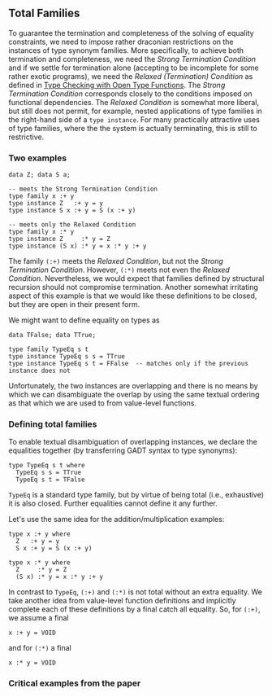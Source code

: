 ## Total Families


To guarantee the termination and completeness of the solving of equality constraints, we need to impose rather draconian restrictions on the instances of type synonym families.  More specifically, to achieve both termination and completeness, we need the *Strong Termination Condition* and if we settle for termination alone (accepting to be incomplete for some rather exotic programs), we need the *Relaxed (Termination) Condition* as defined in [ Type Checking with Open Type Functions](http://www.cse.unsw.edu.au/~chak/papers/tc-tfs.pdf).  The *Strong Termination Condition* corresponds closely to the conditions imposed on functional dependencies.  The *Relaxed Condition* is somewhat more liberal, but still does not permit, for example, nested applications of type families in the right-hand side of a `type instance`.  For many practically attractive uses of type families, where the the system is actually terminating, this is still to restrictive.

### Two examples

```wiki
data Z; data S a;

-- meets the Strong Termination Condition
type family x :+ y
type instance Z   :+ y = y
type instance S x :+ y = S (x :+ y)

-- meets only the Relaxed Condition
type family x :* y
type instance Z     :* y = Z
type instance (S x) :* y = x :* y :+ y
```


The family `(:+)` meets the *Relaxed Condition*, but not the *Strong Termination Condition*.  However, `(:*)` meets not even the *Relaxed Condition*.  Nevertheless, we would expect that families defined by structural recursion should not compromise termination.  Another somewhat irritating aspect of this example is that we would like these definitions to be closed, but they are open in their present form.


We might want to define equality on types as

```wiki
data TFalse; data TTrue;

type family TypeEq s t
type instance TypeEq s s = TTrue
type instance TypeEq s t = FFalse  -- matches only if the previous instance does not
```


Unfortunately, the two instances are overlapping and there is no means by which we can disambiguate the overlap by using the same textual ordering as that which we are used to from value-level functions.

### Defining total families


To enable textual disambiguation of overlapping instances, we declare the equalities together (by transferring GADT syntax to type synonyms):

```wiki
type TypeEq s t where
  TypeEq s s = TTrue
  TypeEq s t = TFalse
```

`TypeEq` is a standard type family, but by virtue of being total (i.e., exhaustive) it is also closed.  Further equalities cannot define it any further.


Let's use the same idea for the addition/multiplication examples:

```wiki
type x :+ y where
  Z   :+ y = y
  S x :+ y = S (x :+ y)

type x :* y where
  Z     :* y = Z
  (S x) :* y = x :* y :+ y
```


In contrast to `TypeEq`, `(:+)` and `(:*)` is not total without an extra equality.  We take another idea from value-level function definitions and implicitly complete each of these definitions by a final catch all equality.  So, for `(:+)`, we assume a final

```wiki
x :+ y = VOID
```


and for `(:*)` a final

```wiki
x :* y = VOID
```

### Critical examples from the paper